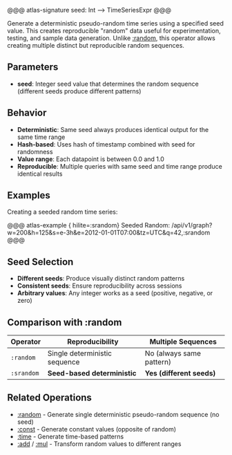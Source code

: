 @@@ atlas-signature
seed: Int
-->
TimeSeriesExpr
@@@

Generate a deterministic pseudo-random time series using a specified seed value. This creates
reproducible "random" data useful for experimentation, testing, and sample data generation.
Unlike [:random](random.md), this operator allows creating multiple distinct but reproducible
random sequences.

## Parameters

* **seed**: Integer seed value that determines the random sequence (different seeds produce different patterns)

## Behavior

* **Deterministic**: Same seed always produces identical output for the same time range
* **Hash-based**: Uses hash of timestamp combined with seed for randomness
* **Value range**: Each datapoint is between 0.0 and 1.0
* **Reproducible**: Multiple queries with same seed and time range produce identical results

## Examples

Creating a seeded random time series:

@@@ atlas-example { hilite=:srandom}
Seeded Random: /api/v1/graph?w=200&h=125&s=e-3h&e=2012-01-01T07:00&tz=UTC&q=42,:srandom
@@@

## Seed Selection

* **Different seeds**: Produce visually distinct random patterns
* **Consistent seeds**: Ensure reproducibility across sessions
* **Arbitrary values**: Any integer works as a seed (positive, negative, or zero)

## Comparison with :random

| Operator | Reproducibility | Multiple Sequences |
|----------|-----------------|-------------------|
| `:random` | Single deterministic sequence | No (always same pattern) |
| `:srandom` | **Seed-based deterministic** | **Yes (different seeds)** |

## Related Operations

* [:random](random.md) - Generate single deterministic pseudo-random sequence (no seed)
* [:const](const.md) - Generate constant values (opposite of random)
* [:time](time.md) - Generate time-based patterns
* [:add](add.md) / [:mul](mul.md) - Transform random values to different ranges
